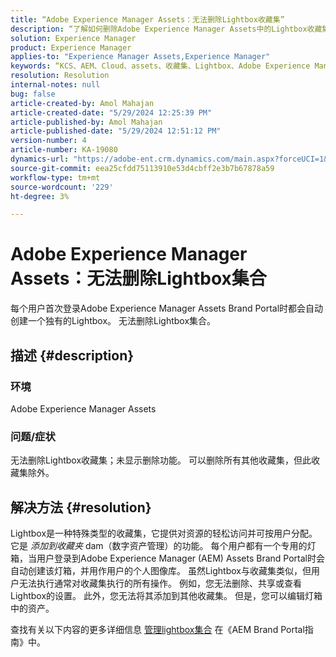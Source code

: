 ```yaml
---
title: “Adobe Experience Manager Assets：无法删除Lightbox收藏集”
description: “了解如何删除Adobe Experience Manager Assets中的Lightbox收藏集。 无法删除Lightbox集合。”
solution: Experience Manager
product: Experience Manager
applies-to: "Experience Manager Assets,Experience Manager"
keywords: “KCS、AEM、Cloud、assets、收藏集、Lightbox、Adobe Experience Manager Assets、Brand Portal”
resolution: Resolution
internal-notes: null
bug: false
article-created-by: Amol Mahajan
article-created-date: "5/29/2024 12:25:39 PM"
article-published-by: Amol Mahajan
article-published-date: "5/29/2024 12:51:12 PM"
version-number: 4
article-number: KA-19080
dynamics-url: "https://adobe-ent.crm.dynamics.com/main.aspx?forceUCI=1&pagetype=entityrecord&etn=knowledgearticle&id=80d64489-b61d-ef11-840a-002248092444"
source-git-commit: eea25cfdd75113910e53d4cbff2e3b7b67878a59
workflow-type: tm+mt
source-wordcount: '229'
ht-degree: 3%

---
```


# Adobe Experience Manager Assets：无法删除Lightbox集合


每个用户首次登录Adobe Experience Manager Assets Brand Portal时都会自动创建一个独有的Lightbox。 无法删除Lightbox集合。

## 描述 {#description}


### <b>环境</b>

Adobe Experience Manager Assets



### <b>问题/症状</b>

无法删除Lightbox收藏集；未显示删除功能。 可以删除所有其他收藏集，但此收藏集除外。


## 解决方法 {#resolution}


Lightbox是一种特殊类型的收藏集，它提供对资源的轻松访问并可按用户分配。 它是 *添加到收藏夹* dam（数字资产管理）的功能。 每个用户都有一个专用的灯箱，当用户登录到Adobe Experience Manager (AEM) Assets Brand Portal时会自动创建该灯箱，并用作用户的个人图像库。 虽然Lightbox与收藏集类似，但用户无法执行通常对收藏集执行的所有操作。 例如，您无法删除、共享或查看Lightbox的设置。 此外，您无法将其添加到其他收藏集。 但是，您可以编辑灯箱中的资产。

查找有关以下内容的更多详细信息 [管理lightbox集合](https://experienceleague.adobe.com/en/docs/experience-manager-brand-portal/using/download/brand-portal-light-box) 在《AEM Brand Portal指南》中。
